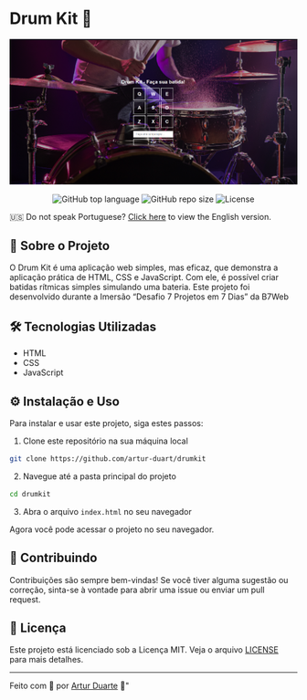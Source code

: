 # Drum Kit 🥁

![Banner](./img/banner.png)

<p align="center">
  <img alt="GitHub top language" src="https://img.shields.io/github/languages/top/artur-duart/drumkit">
  <img alt="GitHub repo size" src="https://img.shields.io/github/repo-size/artur-duart/drumkit">
  <img alt="License" src="https://img.shields.io/badge/license-MIT-%2304D361">
</p>

🇺🇸 Do not speak Portuguese? [Click here](README.md) to view the English version.

## 🚀 Sobre o Projeto

O Drum Kit é uma aplicação web simples, mas eficaz, que demonstra a aplicação prática de HTML, CSS e JavaScript. Com ele, é possível criar batidas rítmicas simples simulando uma bateria. Este projeto foi desenvolvido durante a Imersão “Desafio 7 Projetos em 7 Dias” da B7Web
## 🛠️ Tecnologias Utilizadas

- HTML
- CSS
- JavaScript

## ⚙️ Instalação e Uso

Para instalar e usar este projeto, siga estes passos:

1. Clone este repositório na sua máquina local
```bash
git clone https://github.com/artur-duart/drumkit
```
2. Navegue até a pasta principal do projeto
```bash
cd drumkit
```
3. Abra o arquivo `index.html` no seu navegador

Agora você pode acessar o projeto no seu navegador.

## 🤝 Contribuindo

Contribuições são sempre bem-vindas! Se você tiver alguma sugestão ou correção, sinta-se à vontade para abrir uma issue ou enviar um pull request.

## 📝 Licença

Este projeto está licenciado sob a Licença MIT. Veja o arquivo [LICENSE](LICENSE) para mais detalhes.

---

Feito com 💜 por <a href="https://www.linkedin.com/in/artur-duart/">Artur Duarte</a> :wave:"
